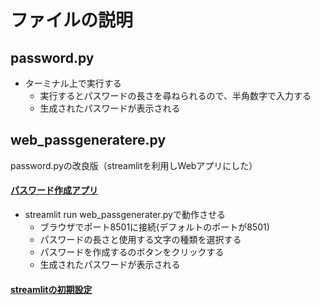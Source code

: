 # ファイルの説明

## password.py
- ターミナル上で実行する
    - 実行するとパスワードの長さを尋ねられるので、半角数字で入力する
    - 生成されたパスワードが表示される

## web_passgeneratere.py
password.pyの改良版（streamlitを利用しWebアプリにした）
#### [パスワード作成アプリ](https://norma2627-password-generater-web-passgenerater-1775uq.streamlit.app/)

- streamlit run web_passgenerater.pyで動作させる
    - ブラウザでポート8501に接続(デフォルトのポートが8501)
    - パスワードの長さと使用する文字の種類を選択する
    - パスワードを作成するのボタンをクリックする
    - 生成されたパスワードが表示される

#### [streamlitの初期設定](https://docs.streamlit.io/library/get-started/installation#install-streamlit-on-macoslinux)
